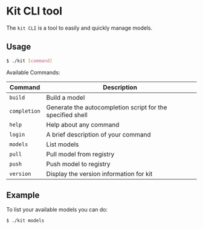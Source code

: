# Kit CLI tool

The `kit CLI` is a tool to easily and quickly manage models.

## Usage

```sh
$ ./kit [command]
```

Available Commands:

| Command |	Description |
| ---- | --- |
| `build` | Build a model |
| `completion` | Generate the autocompletion script for the specified shell |
| `help` | Help about any command |
| `login` | A brief description of your command |
| `models` | List models |
| `pull` | Pull model from registry |
| `push` | Push model to registry |
| `version` | Display the version information for kit |

## Example

To list your available models you can do:

```sh
$ ./kit models
```
